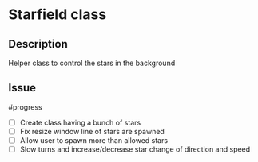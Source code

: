 # Starfield class
## Description
Helper class to control the stars in the background

## Issue 
#progress
- [ ] Create class having a bunch of stars
- [ ] Fix resize window line of stars are spawned
- [ ] Allow user to spawn more than allowed stars
- [ ] Slow turns and increase/decrease star change of direction and speed
